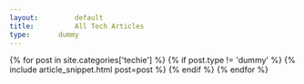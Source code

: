 ```yaml
---
layout:			default
title:			All Tech Articles
type:       dummy
---
```



<div class="ui basic segment">
{% for post in site.categories['techie'] %}
{% if post.type != 'dummy' %}
    {% include article_snippet.html post=post %}
{% endif %}
{% endfor %}
</div>
